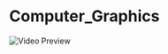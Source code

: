 # Computer_Graphics
![Video Preview](https://mir-s3-cdn-cf.behance.net/project_modules/1400/f1d0d572816947.5c2bcd89d519b.gif)


